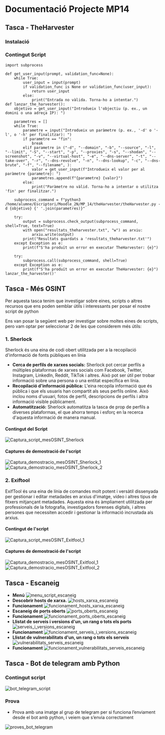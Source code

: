 # Documentació Projecte MP14

## Tasca - TheHarvester

### Instalació

### Contingut Script

```
import subprocess

def get_user_input(prompt, validation_func=None):
    while True:
        user_input = input(prompt)
        if validation_func is None or validation_func(user_input):
            return user_input
        else:
            print("Entrada no vàlida. Torna-ho a intentar.")
def lanzar_the_harvester():
    objetivo = get_user_input("Introdueix l'objectiu (p. ex., un domini o una adreça IP): ")

    parametres = []
    while True:
        parametre = input("Introdueix un paràmetre (p. ex., '-d' o '-l', o '-h' per finalitzar): ")
        if parametre == "fin":
            break
        elif parametre in ("-d", "--domain", "-b", "--source", "-l", "--limit", "-S", "--start", "-p", "--proxies", "-s", "--shodan", "--screenshot", "-v", "--virtual-host", "-e", "--dns-server", "-t", "--take-over", "-r", "--dns-revolve", "-n", "--dns-lookup", "-c", "--dns-brute", "-f", "--filename", ):
            valor = get_user_input(f"Introdueix el valor per al paràmetre {parametre}: ")
            parametres.append(f"{parametre} {valor}")
        else:
            print("Paràmetre no vàlid. Torna-ho a intentar o utilitza 'fin' per finalitzar.")

    subprocess_command = f"python3 /home/alumne/Escriptori/Moodle_2N/MP_14/theHarvester/theHarvester.py -d {objetivo} {' '.join(parametres)}"

    try:
        output = subprocess.check_output(subprocess_command, shell=True, text=True)
        with open("resultats_theharvester.txt", "w") as arxiu:
            arxiu.write(output)
        print("Resultats guardats a 'resultats_theharvester.txt'")
    except Exception as e:
        print(f"S'ha produït un error en executar TheHarvester: {e}")
    
    try:
        subprocess.call(subprocess_command, shell=True)
    except Exception as e:
        print(f"S'ha produït un error en executar TheHarvester: {e}")
lanzar_the_harvester()'
```

## Tasca - Més OSINT

Per aquesta tasca tenim que investigar sobre eines, scripts o altres recursos que ens poden semblar útils i interessants per posar el nostre script de python

Ens van posar la següent web per investigar sobre moltes eines de scripts, pero vam optar per seleccionar 2 de les que considerem més útils:

### 1. **Sherlock**

Sherlock és una eina de codi obert utilitzada per a la recopilació d'informació de fonts públiques en línia

- **Cerca de perfils de xarxes socials:** Sherlock pot cercar perfils a múltiples plataformas de xarxes socials com Facebook, Twitter, Instagram, LinkedIn, Reddit, TikTok i altres. Això pot ser útil per trobar informació sobre una persona o una entitat específica en línia.
- **Recopilació d'informació pública:** L'eina recopila informació que és pública i que els usuaris han compartit als seus perfils online. Això inclou noms d'usuari, fotos de perfil, descripcions de perfils i altra informació visible públicament.
- **Automatització:** Sherlock automatitza la tasca de prop de perfils a diverses plataformas, el que ahorra temps i esforç en la recerca d'aquesta informació de manera manual.

#### Contingut del Script
![Captura_script_mesOSINT_Sherlock](/Documentacio/img/Selecció_1153.png)

#### Captures de demostració de l'script
![Captura_demostracio_mesOSINT_Sherlock_1](/Documentacio/img/Selecció_1155.png)
![Captura_demostracio_mesOSINT_Sherlock_2](/Documentacio/img/Selecció_1157.png)

### 2. **Exiftool**
ExifTool és una eina de línia de comandes molt potent i versàtil dissenyada per gestionar i editar metadades en arxius d'imatge, vídeo i altres tipus de fitxers mitjançant metadades. Aquesta eina és àmpliament utilitzada per professionals de la fotografia, investigadors forenses digitals, i altres persones que necessiten accedir i gestionar la informació incrustada als arxius.

#### Contingut de l'script

![Captura_script_mesOSINT_Exitfool_1](/Documentacio/img/Selecció_4125.png)

#### Captures de demostració de l'script

![Captura_demostracio_mesOSINT_Exitfool_1](/Documentacio/img/Selecció_1158.png)
![Captura_demostracio_mesOSINT_Exitfool_2](/Documentacio/img/Selecció_1159.png)

## Tasca - Escaneig

- **Menú**
![menu_script_escaneig](/Documentacio/img/Selecció_1160.png)
- **Descobrir hosts de xarxa.**
![hosts_xarxa_escaneig](/Documentacio/img/Selecció_1161.png)
- **Funcionament**
![funcionament_hosts_xarxa_escaneig](/Documentacio/img/Selecció_1162.png)
- **Escaneig de ports oberts**
![ports_oberts_escaneig](/Documentacio/img/Selecció_1163.png)
- **Funcionament**
![funcionament_ports_oberts_escaneig](/Documentacio/img/Selecció_1164.png)
- **Llistat de serveis i versions d'un, un rang o tots els ports**
![serveis_i_versions_escaneig](/Documentacio/img/Selecció_1165.png)
- **Funcionament**
![funcionament_serveis_i_versions_escaneig](/Documentacio/img/Selecció_1166.png)
- **Llistat de vulnerabilitats d'un, un rang o tots els serveis**
![vulnerabilitats_serveis_escaneig](/Documentacio/img/Selecció_1167.png)
- **Funcionament**
![funcionament_vulnerabilitats_serveis_escaneig](/Documentacio/img/Selecció_1168.png)

## Tasca - Bot de telegram amb Python

### Contingut script
![bot_telegram_script](/Documentacio/img/Selecció_1170.png)


### Prova
- Prova amb una imatge al grup de telegram per si funciona l’enviament desde el bot amb python, i veiem que s’envia correctament

![proves_bot_telegram](/Documentacio/img/Selecció_1171.png)